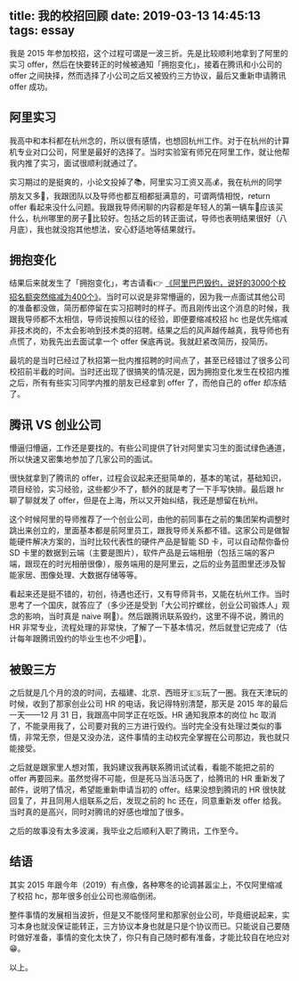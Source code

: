 title: 我的校招回顾
date: 2019-03-13 14:45:13
tags: essay
---

我是 2015 年参加校招，这个过程可谓是一波三折。先是比较顺利地拿到了阿里的实习 offer，然后在快要转正的时候被通知「拥抱变化」，接着在腾讯和小公司的 offer 之间抉择，然而选择了小公司之后又被毁约三方协议，最后又重新申请腾讯 offer 成功。

<!-- more -->

## 阿里实习

我高中和本科都在杭州念的，所以很有感情，也想回杭州工作。对于在杭州的计算机专业对口公司，阿里是最好的选择了。当时实验室有师兄在阿里工作，就让他帮我内推了实习，面试很顺利就通过了。

实习期过的是挺爽的，小论文投掉了📚，阿里实习工资又高💰，我在杭州的同学朋友又多👬，我跟团队以及导师也都互相都挺满意的，可谓两情相悦，return offer 看起来没什么问题。我跟我导师闲聊的内容都是年轻人的第一辆车🚗应该买什么，杭州哪里的房子🏡比较好。包括之后的转正面试，导师也表明结果很好（八月底），我也就没抱其他想法，安心舒适地等结果就行。

## 拥抱变化

结果后来就发生了「拥抱变化」，考古请看👉 [《阿里巴巴毁约，说好的3000个校招名额突然缩减为400个》](https://www.qdaily.com/articles/14535.html)。当时可以说是非常懵逼的，因为我一点面试其他公司的准备都没做，简历都停留在实习招聘时的样子。而且刚传出这个消息的时候，我跟我导师都不太相信，导师说按照以往的经验，即便要缩减校招 hc 也是优先缩减非技术岗的，不太会影响到技术类的招聘。结果之后的风声越传越真，我导师也有点慌了，劝我先出去面试拿一个 offer 保底再说。我就赶紧改简历，投简历。

最坑的是当时已经过了秋招第一批内推招聘的时间点了，甚至已经错过了很多公司校招前半截的时间。当时还出现了很搞笑的情况是，因为拥抱变化发生在校招内推之后，所有有些实习同学内推的朋友已经拿到 offer 了，而他自己的 offer 却冻结了。

## 腾讯 VS 创业公司

懵逼归懵逼，工作还是要找的。有些公司提供了针对阿里实习生的面试绿色通道，所以快速又密集地参加了几家公司的面试。

很快就拿到了腾讯的 offer，过程会议起来还挺简单的，基本的笔试，基础知识，项目经验，实习经验，这些都少不了，额外的就是考了一下手写快排。最后跟 hr 聊了聊就发了 offer，但是在上海，所以又开始纠结，我还是想留在杭州。

这个时候阿里的导师推荐了一个创业公司，由他的前同事在之前的集团架构调整时跳出来创立的，里面基本都是前阿里员工，跟我导师关系都不错。这家公司是做智能硬件解决方案的，当时比较代表性的硬件产品是智能 SD 卡，可以自动帮你备份 SD 卡里的数据到云端（主要是图片），软件产品是云端相册（包括三端的客户端，跟现在的时光相册很像），服务端用的是阿里云，之后的业务蓝图里还涉及智能家居、图像处理、大数据存储等等。

看起来还是挺不错的，初创，待遇也还行，又有导师背书，又能在杭州工作。当时思考了一个国庆，就答应了（多少还是受到「大公司拧螺丝，创业公司锻炼人」观念的影响，当时真是 naive 啊🤦‍）。然后跟腾讯联系毁约，这里不得不说，腾讯的 HR 非常专业，流程处理的非常快，了解了一下基本情况，然后就登记完成了（估计每年跟腾讯毁约的毕业生也不少吧🤦‍）。

## 被毁三方

之后就是几个月的浪的时间，去福建、北京、西班牙🇪🇸玩了一圈。我在天津玩的时候，收到了那家创业公司 HR 的电话，我记得特别清楚，那天是 2015 年的最后一天——12 月 31 日，我跟高中同学正在吃饭。HR 通知我原本的岗位 hc 取消了，不能录用我了，公司要对我的三方进行毁约。当时完全没有处理过类似的事情，非常无奈，但是又没办法，这件事情的主动权完全掌握在公司那边，我也就只能接受。

之后就是跟家里人想对策，我妈建议我再联系腾讯试试看，看能不能把之前的 offer 再要回来。虽然觉得不可能，但是死马当活马医了，给腾讯的 HR 重新发了邮件，说明了情况，希望能重新申请当初的 offer。结果没想到腾讯的 HR 很快就回复了，并且同用人组联系之后，发现之前的 hc 还在，同意重新发 offer 给我。当时真的是高兴，同时对腾讯的好感也增加了很多。

之后的故事没有太多波澜，我毕业之后顺利入职了腾讯，工作至今。

## 结语

其实 2015 年跟今年（2019）有点像，各种寒冬的论调甚嚣尘上，不仅阿里缩减了校招 hc，那年很多创业公司也濒临倒闭。

整件事情的发展相当波折，但是又不能怪阿里和那家创业公司，毕竟细说起来，实习本身也就没保证能转正，三方协议本身也就是只是个协议而已。只能说自己要随时做好准备，事情的变化太快了，你只有自己随时都有准备，才能比较自在地应对😁。

以上。